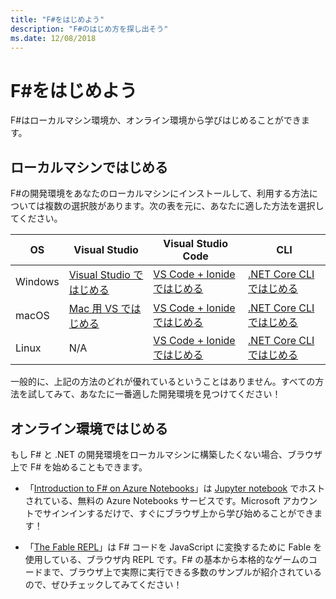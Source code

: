 ```yaml
---
title: "F#をはじめよう"
description: "F#のはじめ方を探し出そう"
ms.date: 12/08/2018
---
```

# F#をはじめよう

F#はローカルマシン環境か、オンライン環境から学びはじめることができます。

## ローカルマシンではじめる

F#の開発環境をあなたのローカルマシンにインストールして、利用する方法については複数の選択肢があります。次の表を元に、あなたに適した方法を選択してください。

| OS      | Visual Studio                                                     | Visual Studio Code                                   | CLI                                                     |
| ------- | ----------------------------------------------------------------- | ---------------------------------------------------- | ------------------------------------------------------- |
| Windows | [Visual Studio ではじめる](get-started-visual-studio.md)          | [VS Code + Ionide ではじめる](get-started-vscode.md) | [.NET Core CLI ではじめる](get-started-command-line.md) |
| macOS   | [Mac 用 VS ではじめる](get-started-with-visual-studio-for-mac.md) | [VS Code + Ionide ではじめる](get-started-vscode.md) | [.NET Core CLI ではじめる](get-started-command-line.md) |
| Linux   | N/A                                                               | [VS Code + Ionide ではじめる](get-started-vscode.md) | [.NET Core CLI ではじめる](get-started-command-line.md) |

一般的に、上記の方法のどれが優れているということはありません。すべての方法を試してみて、あなたに一番適した開発環境を見つけてください！

## オンライン環境ではじめる

もし F# と .NET の開発環境をローカルマシンに構築したくない場合、ブラウザ上で F# を始めることもできます。

- 「[Introduction to F# on Azure Notebooks](https://notebooks.azure.com/Microsoft/projects/2018-Intro-FSharp/html/Introduction%20to%20FSharp.ipynb)」は [Jupyter notebook](https://jupyter.org/) でホストされている、無料の Azure Notebooks サービスです。Microsoft アカウントでサインインするだけで、すぐにブラウザ上から学び始めることができます！
  
- 「[The Fable REPL](https://fable.io/repl/)」は F# コードを JavaScript に変換するために Fable を使用している、ブラウザ内 REPL です。F# の基本から本格的なゲームのコードまで、ブラウザ上で実際に実行できる多数のサンプルが紹介されているので、ぜひチェックしてみてください！
